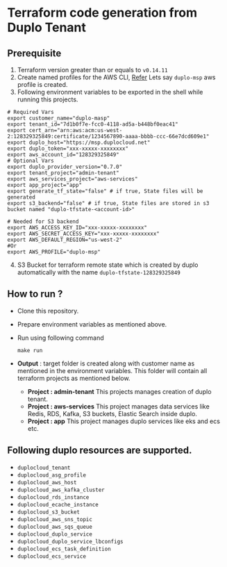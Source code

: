 # Terraform code generation from Duplo Tenant

## Prerequisite

1. Terraform version greater than or equals to `v0.14.11`
2. Create named profiles for the AWS CLI, [Refer](https://docs.aws.amazon.com/cli/latest/userguide/cli-configure-profiles.html)
   Lets say `duplo-msp` aws profile is created.
3. Following environment variables to be exported in the shell while running this projects.

```shell
# Required Vars
export customer_name="duplo-masp"
export tenant_id="7d1b0f7e-fcc0-4118-ad5a-b448bf0eac41"
export cert_arn="arn:aws:acm:us-west-2:128329325849:certificate/1234567890-aaaa-bbbb-ccc-66e7dcd609e1"
export duplo_host="https://msp.duplocloud.net"
export duplo_token="xxx-xxxxx-xxxxxxxx"
export aws_account_id="128329325849"
# Optional Vars
export duplo_provider_version="0.7.0"
export tenant_project="admin-tenant"
export aws_services_project="aws-services"
export app_project="app"
export generate_tf_state="false" # if true, State files will be generated
export s3_backend="false" # if true, State files are stored in s3 bucket named "duplo-tfstate-<account-id>"

# Needed for S3 backend
export AWS_ACCESS_KEY_ID="xxx-xxxxx-xxxxxxxx"
export AWS_SECRET_ACCESS_KEY="xxx-xxxxx-xxxxxxxx"
export AWS_DEFAULT_REGION="us-west-2"
#Or
export AWS_PROFILE="duplo-msp"
```

4. S3 Bucket for terraform remote state which is created by duplo automatically with the name `duplo-tfstate-128329325849`

   

## How to run ?

- Clone this repository.

- Prepare environment variables as mentioned above.

- Run using  following command

  ```shell
  make run
  ```

- **Output** : target folder is created along with customer name as mentioned in the environment variables. This folder will contain all terraform projects as mentioned below.

  - **Project : admin-tenant** This projects manages creation of duplo tenant.
  - **Project : aws-services** This project manages data services like Redis, RDS, Kafka, S3 buckets, Elastic Search inside duplo.
  - **Project : app** This project manages duplo services like eks and ecs etc.

## Following duplo resources are supported.
   - `duplocloud_tenant`
   - `duplocloud_asg_profile`
   - `duplocloud_aws_host`
   - `duplocloud_aws_kafka_cluster`
   - `duplocloud_rds_instance`
   - `duplocloud_ecache_instance`
   - `duplocloud_s3_bucket`
   - `duplocloud_aws_sns_topic`
   - `duplocloud_aws_sqs_queue`
   - `duplocloud_duplo_service`
   - `duplocloud_duplo_service_lbconfigs`
   - `duplocloud_ecs_task_definition`
   - `duplocloud_ecs_service`

